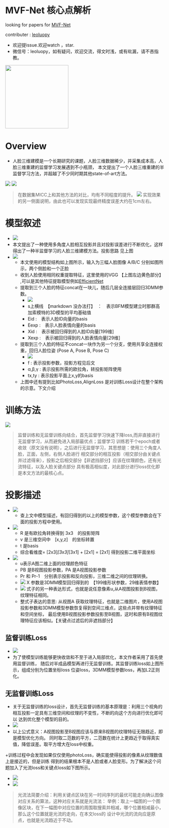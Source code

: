 

# MVF-Net 核心点解析

looking for papers for [MVF-Net](https://arxiv.org/abs/1904.04473)

contributer : [leoluopy](https://github.com/leoluopy)

+ 欢迎提issue.欢迎watch ，star.
+ 微信号：leoluopy，如有疑问，欢迎交流，得文时浅，或有纰漏，请不吝指教。

<img width="200" height="200" src="https://github.com/leoluopy/paper_discussing/blob/master/wechat_id.jpeg"/>


# Overview
+ 人脸三维建模是一个长期研究的课题，人脸三维数据稀少，并采集成本高，人脸三维重建的监督学习发展遇到不小瓶颈，
本文提出了一个人脸三维重建的半监督学习方法，并超越了不少同时期其他state-of-art方法。

![](./result.png)
![](./metricError.png)
> 在数据集MICC上和其他方法的对比，均有不同程度的提升。
![](./compare.png)
> 实现效果的另一侧面说明，由此也可以发现实现最终精度误差大约在1cm左右。


# 模型叙述
+ ![](./core_idea.png)
+  本文提出了一种使用多角度人脸相互投影并且对投影误差进行不断优化，这样得出了一种半监督学习的人脸三维建模方法。投影思路
见上图
+ ![](./model_struct.png)
    + 本文使用的模型结构如上图所示，输入为三幅人脸图像 A/B/C 分别如图所示，两个侧脸和一个正脸
    + 收到人脸使用相同权重提取特征，这里使用的VGG  【上图左边黄色部分】 ,可以是其他特征提取模型例如[EfficientNet](https://github.com/leoluopy/paper_discussing/blob/master/general/efficientNet/efficientNet.md)
    + 提取到三个人脸的特征concat在一块儿，随后几层全连接层回归3DMM参数。
        + ![](./3dmm_equation.png) 
        + s上横线　【markdown 没办法打】　：　表示BFM模型建立时那群高加索模特的3D模型的平均基础值 
        + Eid :　表示人脸ID向量的basis
        + Eexp :　表示人脸表情向量的basis
        + Xid :　表示被回归得到的人脸ID向量[199维]
        + Xexp :　表示被回归得到的人脸表情向量[29维]
    + 提取到三个人脸的特征不concat一块作为另一个分支，使用共享全连接权重，回归人脸位姿 (Pose A, Pose B, Pose C)
        + ![](./project_parameter.png)
        + f : 表示投影参数，投影方程见后文
        + α,β,γ : 表示投影所需的欧拉角，转投影矩阵使用
        + tx,ty : 表示投影平面上x,y的basis
    + 上图中还有提到比如PhotoLoss,AlignLoss 是对训练Loss设计在整个架构的示意。下文介绍



# 训练方法
![](./core_idea.png)
> 监督训练和无监督训练向结合，首先监督学习快速下降loss,而非直接进行无监督学习，从而避免进入局部最优点；监督学习
训练若干个epoch或者收敛（原文没有说明），之后进行无监督学习，其思想是：使用三个角度人脸，正面，左侧，右侧人脸进行
相交部分的相互投影（相交部分由关键点并过滤得来），投影之后相交部分【非遮挡部分】应该在纹理颜色，还有光流特征，以及人脸关键点部分
具有极高相似度，对此部分进行loss优化即是本文方法的最核心点。

# 投影描述
+ ![](./project_parameter.png)
    + 查上文中模型描述，有回归得到的以上的模型参数，这个模型参数会在下面的投影方程中使用。
+ ![](./project_equation.png)
    + R 是有欧拉角转换得到 3x3　的投影矩阵
    + v 是三维空间中　[x,y,z]　的坐标转置
    + t 是basis
    + 综合看维度= [2x3]*[3x3]*[3x1] + [2x1] = [2x1] 得到投影二维平面坐标
+ ![](./prjection_AB.png)
    + u表示A图二维上面的纹理颜色特征
    + PB 是B视图投影参数，PA 是A视图投影参数
    + Pr 和 Pr-1　分别表示投影和反向投影，三维二维之间的纹理转换。
    + ![](./X.png) X 参数是3DMM模型回归得到的　【199维形状参数，29维表情参数】
    + ![](./prjectionAB2.png) 式子的另一种表达形式，也就是说任意像素u,从A视图投影到B视图，纹理特征相同。
    + 整式子表达的意思: 从视图A 获取纹理特征，也就是二维图片，使用A视图投影参数和3DMM模型参数恢复得到空间三维点，这些点并带有纹理特征和空间坐标，
    最后使用B视图投影参数投影至B视图，这时和原有B视图纹理特征应该相似。【关键点过滤后的非遮挡部分】

## 监督训练Loss
+ ![](./superviseLoss.png)
+ 为了使模型训练能够更快收敛和不至于进入局部优化，本文作者采用了首先使用监督训练，
随后对半成品模型再进行无监督训练。其监督训练loss如上图所示，组成分别为位置坐标loss
位姿loss，3DMM模型参数loss，再加L2正则化。
## 无监督训练Loss
+ 关于无监督训练的loss设计，首先无监督训练的基本原理是：利用三个视角的相互投影一定具有三维空间和纹理的不变性，不断的向这个方向进行优化即可以
达到优化整个模型的目的。
+ ![](./photoLoss.png)
+ 以上公式意义：A视图投影至B视图应该与原来B视图的纹理特征无限趋近，即是模型优化方向。
同时取二范数的平方，二范数在统计上更趋近于取得真实值，降低误差。取平方增大在loss中权重。

+训练过程中会发现如果仅仅使用photoLoss，确实能使得投影的像素从纹理数值上是接近的，但是训练
得到的结果根本不是人脸或者人脸变形。为了解决这个问题加入了光流loss和关键点loss如下图所示。
+ ![](./unsuperviseLoss.png)
+ ![](./flowLoss.png)
> 光流法简要介绍：利用关键点区块在另一时间序列的最优可能走向确认图像对应关系的算法，这种对应关系就是光流法：
举例：取上一幅图的一个图像区块，在下一幅图中对应位置的周围取搜索并相减，哪个位置相减最小，那么这个位置就是光流的走向，在本文loss的
设计中光流的流向应是原点，也就是光流趋近于不动。




